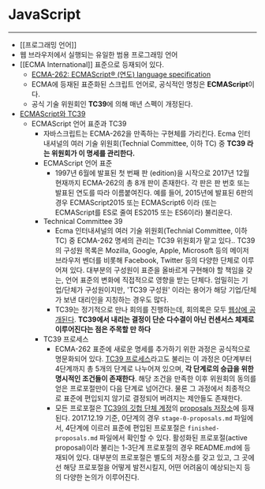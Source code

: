 # JavaScript
---
- [[프로그래밍 언어]]
- 웹 브라우저에서 실행되는 유일한 범용 프로그래밍 언어
- [[ECMA International]] 표준으로 등재되어 있다.
	-  [ECMA-262: ECMAScript® (연도) language specification](https://www.ecma-international.org/publications-and-standards/standards/ecma-262/)
	- ECMA에 등재된 표준화된 스크립트 언어로, 공식적인 명칭은 **ECMAScript**이다.
	- 공식 기술 위원회인 **TC39**에 의해 매년 스펙이 개정된다.
- [ECMAScript와 TC39](https://ahnheejong.name/articles/ecmascript-tc39/)
	- ECMAScript 언어 표준과 TC39
		- 자바스크립트는 ECMA-262을 만족하는 구현체를 가리킨다. Ecma 인터내셔널의 여러 기술 위원회(Technial Committee, 이하 TC) 중 **TC39 라는 위원회가 이 명세를 관리한다.**
		- ECMAScript 언어 표준
			- 1997년 6월에 발표된 첫 번째 판 (edition)을 시작으로 2017년 12월 현재까지 ECMA-262의 총 8개 판이 존재한다. 각 판은 판 번호 또는 발표된 연도를 따라 이름붙여진다. 예를 들어, 2015년에 발표된 6판의 경우 ECMAScript2015 또는 ECMAScript6 이라 (또는 ECMAScript를 ES로 줄여 ES2015 또는 ES6이라) 불리운다.
		- Technical Committee 39
			- Ecma 인터내셔널의 여러 기술 위원회(Technial Committee, 이하 TC) 중 ECMA-262 명세의 관리는 TC39 위원회가 맡고 있다.. TC39의 구성원 목록은 Mozilla, Google, Apple, Microsoft 등의 메이저 브라우저 벤더를 비롯해 Facebook, Twitter 등의 다양한 단체로 이루어져 있다. 대부분의 구성원이 표준을 올바르게 구현해야 할 책임을 갖는, 언어 표준의 변화에 직접적으로 영향을 받는 단체다. 엄밀히는 기업/단체가 구성원이지만, 'TC39 구성원' 이라는 용어가 해당 기업/단체가 보낸 대리인을 지칭하는 경우도 많다.
			- TC39는 정기적으로 만나 회의를 진행하는데, 회의록은 모두 [웹상에 공개된다](https://github.com/tc39/tc39-notes). **TC39에서 내리는 결정이 단순 다수결이 아닌 컨센서스 체제로 이루어진다는 점은 주목할 만 하다**
		- TC39 프로세스
			- ECMA-262 표준에 새로운 명세를 추가하기 위한 과정은 공식적으로 명문화되어 있다. [TC39 프로세스](https://tc39.github.io/process-document/)라고도 불리는 이 과정은 0단계부터 4단계까지 총 5개의 단계로 나누어져 있으며, **각 단계로의 승급을 위한 명시적인 조건들이 존재한다**. 해당 조건을 만족한 이후 위원회의 동의를 얻은 프로포절만이 다음 단계로 넘어간다. 물론 그 과정에서 최종적으로 표준에 편입되지 않기로 결정되어 버려지는 제안들도 존재한다.
			- 모든 프로포절은 [TC39의 깃헙 단체 계정](https://github.com/tc39)의 [proposals 저장소](https://github.com/tc39/proposals)에 등재된다. 2017.12.19 기준, 0단계의 경우 `stage-0-proposals.md` 파일에서, 4단계에 이르러 표준에 편입된 프로포절은 `finished-proposals.md` 파일에서 확인할 수 있다. 활성화된 프로포절(active proposal)이라 불리는 1-3단계 프로포절의 경우 README.md에 등재되어 있다. 대부분의 프로포절은 별도의 저장소를 갖고 있고, 그 곳에선 해당 프로포절을 어떻게 발전시킬지, 어떤 어려움이 예상되는지 등의 다양한 논의가 이루어진다.
